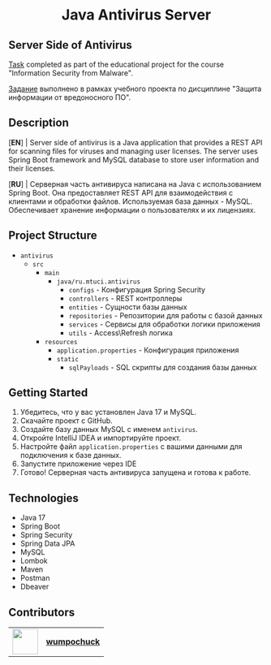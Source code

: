 <h1 align=center>Java Antivirus Server</h1>

## Server Side of Antivirus

[Task](./TASK.md) completed as part of the educational project for the course "Information Security from Malware".

[Задание](./TASK.md) выполнено в рамках учебного проекта по дисциплине "Защита информации от вредоносного ПО".

## Description
[**EN**] | Server side of antivirus is a Java application that provides a REST API for scanning files for viruses and managing user licenses. The server uses Spring Boot framework and MySQL database to store user information and their licenses.

[**RU**] | Серверная часть антивируса написана на Java с использованием Spring Boot. Она предоставляет REST API для взаимодействия с клиентами и обработки файлов. Используемая база данных - MySQL. Обеспечивает хранение информации о пользователях и их лицензиях.

## Project Structure

- `antivirus`
  - `src`
    - `main`
      - `java/ru.mtuci.antivirus`
        - `configs` - Конфигурация Spring Security
        - `controllers` - REST контроллеры
        - `entities` - Сущности базы данных
        - `repositories` - Репозитории для работы с базой данных
        - `services` - Сервисы для обработки логики приложения
        - `utils` - Access\Refresh логика
    - `resources`
      - `application.properties` - Конфигурация приложения
      - `static`
        - `sqlPayloads` - SQL скрипты для создания базы данных

## Getting Started
1. Убедитесь, что у вас установлен Java 17 и MySQL.
2. Скачайте проект с GitHub.
3. Создайте базу данных MySQL с именем `antivirus`.
4. Откройте IntelliJ IDEA и импортируйте проект.
5. Настройте файл `application.properties` с вашими данными для подключения к базе данных.
6. Запустите приложение через IDE 
7. Готово! Серверная часть антивируса запущена и готова к работе.

## Technologies
- Java 17
- Spring Boot
- Spring Security
- Spring Data JPA
- MySQL
- Lombok
- Maven
- Postman
- Dbeaver

## Contributors

<table>
    <tbody>
        <tr>
            <td>
                <img width=50 src="https://avatars.githubusercontent.com/u/130181963"/>
            </td>
            <td>
                <a href = "t.me/wumpochuck"><b>wumpochuck</b></a>
                <br>
            </td>
        </tr>
    </tbody>
</table>
